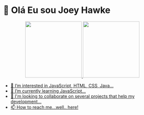 # :metal: Olá Eu sou Joey Hawke 

<div align="center">
  <a href="https://github.com/JoeyHawke">
  <img height="180em" src="https://github-readme-stats.vercel.app/api?username=JoeyHawke&show_icons=true&theme=dracula&include_all_commits=true&count_private=true"/>
  <img height="180em" src="https://github-readme-stats.vercel.app/api/top-langs/?username=JoeyHawke&layout=compact&langs_count=7&theme=dracula"/>
</div>

- 👀 I’m interested in JavaScript, HTML, CSS, Java...
- 🌱 I’m currently learning JavaScript...
- 💞️ I'm looking to collaborate on several projects that help my development...
- 📫 How to reach me...well.. here!

<!---
JoeyHawke/JoeyHawke is a ✨ special ✨ repository because its `README.md` (this file) appears on your GitHub profile.
You can click the Preview link to take a look at your changes.
--->
